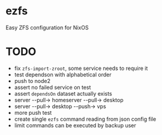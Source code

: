 # ezfs

Easy ZFS configuration for NixOS

# TODO

- fix `zfs-import-zroot`, some service needs to require it
- test dependson with alphabetical order
- push to node2
- assert no failed service on test
- assert `dependsOn` dataset actually exists
- server --pull-> homeserver --pull-> desktop
- server --pull-> desktop --push-> vps
- more push test
- create single `ezfs` command reading from json config file
- limit commands can be executed by backup user
